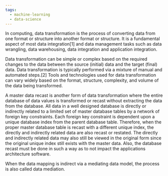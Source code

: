 ```yaml
---
tags:
  - machine-learning
  - data-science
---
```


In computing, data transformation is the process of converting data from one format or structure into another format or structure. It is a fundamental aspect of most data integration[1] and data management tasks such as data wrangling, data warehousing, data integration and application integration.

Data transformation can be simple or complex based on the required changes to the data between the source (initial) data and the target (final) data. Data transformation is typically performed via a mixture of manual and automated steps.[2] Tools and technologies used for data transformation can vary widely based on the format, structure, complexity, and volume of the data being transformed.

A master data recast is another form of data transformation where the entire database of data values is transformed or recast without extracting the data from the database. All data in a well designed database is directly or indirectly related to a limited set of master database tables by a network of foreign key constraints. Each foreign key constraint is dependent upon a unique database index from the parent database table. Therefore, when the proper master database table is recast with a different unique index, the directly and indirectly related data are also recast or restated. The directly and indirectly related data may also still be viewed in the original form since the original unique index still exists with the master data. Also, the database recast must be done in such a way as to not impact the applications architecture software.

When the data mapping is indirect via a mediating data model, the process is also called data mediation. 